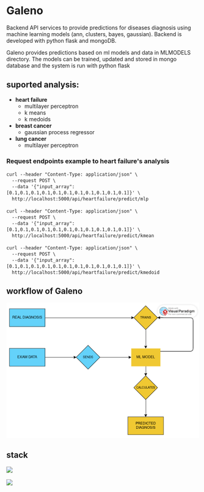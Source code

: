 # Galeno

Backend API services to provide predictions for diseases diagnosis using machine learning models (ann, clusters, bayes, gaussian). Backend is developed with python flask and mongoDB.

Galeno provides predictions based on ml models and data in MLMODELS directory. The models can be trained, updated and stored in mongo database and the system is run with python flask

## suported analysis:

- **heart failure**
  - multilayer perceptron 
  - k means
  - k medoids
- **breast cancer**
  - gaussian process regressor
- **lung cancer**
  - multilayer perceptron

### Request endpoints example to heart failure's analysis

```
curl --header "Content-Type: application/json" \
  --request POST \
  --data '{"input_array": [0.1,0.1,0.1,0.1,0.1,0.1,0.1,0.1,0.1,0.1,0.1]}' \
  http://localhost:5000/api/heartfailure/predict/mlp
  
curl --header "Content-Type: application/json" \
  --request POST \
  --data '{"input_array": [0.1,0.1,0.1,0.1,0.1,0.1,0.1,0.1,0.1,0.1,0.1]}' \
  http://localhost:5000/api/heartfailure/predict/kmean
  
curl --header "Content-Type: application/json" \
  --request POST \
  --data '{"input_array": [0.1,0.1,0.1,0.1,0.1,0.1,0.1,0.1,0.1,0.1,0.1]}' \
  http://localhost:5000/api/heartfailure/predict/kmedoid

```

## workflow of Galeno


![](https://github.com/gabriel-ferreira-da-silva/Galeno/blob/main/doc/img/Untitled(3).png?raw=true)

## stack



![](https://encrypted-tbn0.gstatic.com/images?q=tbn:ANd9GcS_wAM-QRdFtITvOLKa6Yfscv5mewaggdAJTdyxsRjqaf-lrXWtauyitvbEIQrGLMvylQ&usqp=CAU)







![](https://encrypted-tbn0.gstatic.com/images?q=tbn:ANd9GcThejmwKaSdHRIvI4IPLvGudxHKM92fKiSDuA&s)